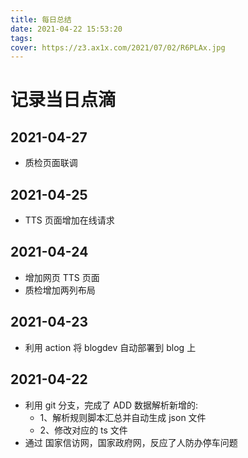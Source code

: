 ```yaml
---
title: 每日总结
date: 2021-04-22 15:53:20
tags:
cover: https://z3.ax1x.com/2021/07/02/R6PLAx.jpg
---
```


# 记录当日点滴

## 2021-04-27

- 质检页面联调

## 2021-04-25

- TTS 页面增加在线请求

## 2021-04-24

- 增加网页 TTS 页面
- 质检增加两列布局

## 2021-04-23

- 利用 action 将 blogdev 自动部署到 blog 上

## 2021-04-22

- 利用 git 分支，完成了 ADD 数据解析新增的:
  - 1、解析规则脚本汇总并自动生成 json 文件
  - 2、修改对应的 ts 文件
- 通过 国家信访网，国家政府网，反应了人防办停车问题
